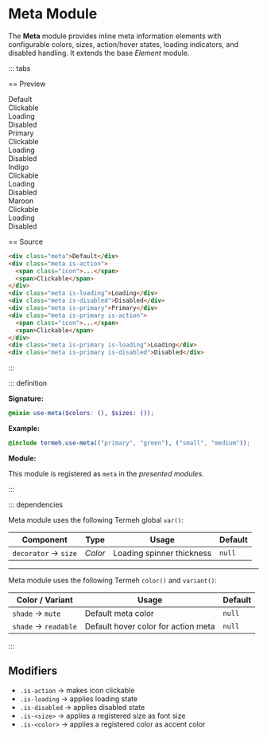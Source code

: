 # Meta Module

The **Meta** module provides inline meta information elements with configurable colors, sizes, action/hover states, loading indicators, and disabled handling.
It extends the base _Element_ module.

::: tabs

== Preview

<!-- markdownlint-disable MD033 -->
<Preview height="3rem">
  <div class="demo">
    <div class="meta">Default</div>
    <div class="meta is-action">
      <span class="icon">
        <!--@include: ../icon.svg-->
      </span>
      <span>Clickable</span>
    </div>
    <div class="meta is-loading">Loading</div>
    <div class="meta is-disabled">Disabled</div>
  </div>
  <div class="demo">
    <div class="meta is-primary">Primary</div>
    <div class="meta is-primary is-action">
      <span class="icon">
        <!--@include: ../icon.svg-->
      </span>
      <span>Clickable</span>
    </div>
    <div class="meta is-primary is-loading">Loading</div>
    <div class="meta is-primary is-disabled">Disabled</div>
  </div>
  <div class="demo">
    <div class="meta is-indigo">Indigo</div>
    <div class="meta is-indigo is-action">
      <span class="icon">
        <!--@include: ../icon.svg-->
      </span>
      <span>Clickable</span>
    </div>
    <div class="meta is-indigo is-loading">Loading</div>
    <div class="meta is-indigo is-disabled">Disabled</div>
  </div>
  <div class="demo">
    <div class="meta is-maroon">Maroon</div>
    <div class="meta is-maroon is-action">
      <span class="icon">
        <!--@include: ../icon.svg-->
      </span>
      <span>Clickable</span>
    </div>
    <div class="meta is-maroon is-loading">Loading</div>
    <div class="meta is-maroon is-disabled">Disabled</div>
  </div>
</Preview>
<!-- markdownlint-enable MD033 -->

== Source

```html
<div class="meta">Default</div>
<div class="meta is-action">
  <span class="icon">...</span>
  <span>Clickable</span>
</div>
<div class="meta is-loading">Loading</div>
<div class="meta is-disabled">Disabled</div>
<div class="meta is-primary">Primary</div>
<div class="meta is-primary is-action">
  <span class="icon">...</span>
  <span>Clickable</span>
</div>
<div class="meta is-primary is-loading">Loading</div>
<div class="meta is-primary is-disabled">Disabled</div>
```

:::

::: definition

**Signature:**

```scss
@mixin use-meta($colors: (), $sizes: ());
```

**Example:**

```scss
@include termeh.use-meta(("primary", "green"), ("small", "medium"));
```

**Module:**

This module is registered as `meta` in the _presented modules_.

:::

::: dependencies

Meta module uses the following Termeh global `var()`:

| Component            | Type    | Usage                     | Default |
| -------------------- | ------- | ------------------------- | ------- |
| `decorator` → `size` | _Color_ | Loading spinner thickness | `null`  |

---

Meta module uses the following Termeh `color()` and `variant()`:

| Color / Variant      | Usage                               | Default |
| -------------------- | ----------------------------------- | ------- |
| `shade` → `mute`     | Default meta color                  | `null`  |
| `shade` → `readable` | Default hover color for action meta | `null`  |

:::

## Modifiers

- `.is-action` → makes icon clickable
- `.is-loading` → applies loading state
- `.is-disabled` → applies disabled state
- `.is-<size>` → applies a registered size as font size
- `.is-<color>` → applies a registered color as accent color
